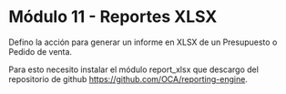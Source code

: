 # Módulo 11 - Reportes XLSX

Defino la acción para generar un informe en XLSX de un Presupuesto o Pedido de venta.

Para esto necesito instalar el módulo report_xlsx que descargo del repositorio de github https://github.com/OCA/reporting-engine.

